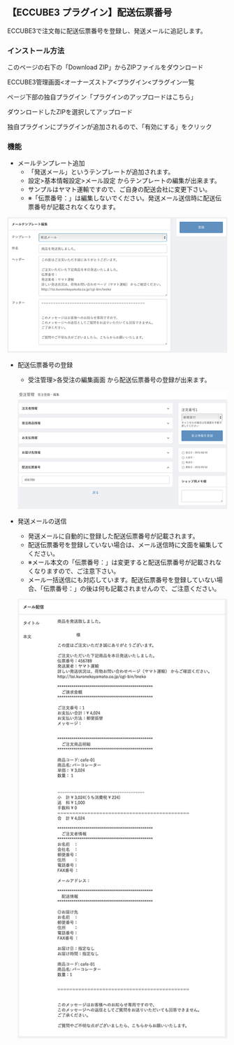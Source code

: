 ## 【ECCUBE3 プラグイン】配送伝票番号

ECCUBE3で注文毎に配送伝票番号を登録し、発送メールに追記します。

### インストール方法

このページの右下の「Download ZIP」からZIPファイルをダウンロード

ECCUBE3管理画面<オーナーズストア<プラグイン<プラグイン一覧

ページ下部の独自プラグイン「プラグインのアップロードはこちら」

ダウンロードしたZIPを選択してアップロード

独自プラグインにプラグインが追加されるので、「有効にする」をクリック

### 機能

- メールテンプレート追加
  - 「発送メール」というテンプレートが追加されます。
  - 設定>基本情報設定>メール設定 からテンプレートの編集が出来ます。
  - サンプルはヤマト運輸ですので、ご自身の配送会社に変更下さい。
  - ※「伝票番号：」は編集しないでください。発送メール送信時に配送伝票番号が記載されなくなります。

![サンプル画像](https://github.com/ohtacky/ECCUBE3-ShipNumber/raw/images/admin_template.png)


- 配送伝票番号の登録
  - 受注管理>各受注の編集画面 から配送伝票番号の登録が出来ます。

  ![サンプル画像](https://github.com/ohtacky/ECCUBE3-ShipNumber/raw/images/admin_order.png)


- 発送メールの送信
  - 発送メールに自動的に登録した配送伝票番号が記載されます。
  - 配送伝票番号を登録していない場合は、メール送信時に文面を編集してください。
  - ※メール本文の「伝票番号：」は変更すると配送伝票番号が記載されなくなりますので、ご注意下さい。
  - メール一括送信にも対応しています。配送伝票番号を登録していない場合、「伝票番号：」の後は何も記載されませんので、ご注意ください。

  ![サンプル画像](https://github.com/ohtacky/ECCUBE3-ShipNumber/raw/images/admin_mail.png)
